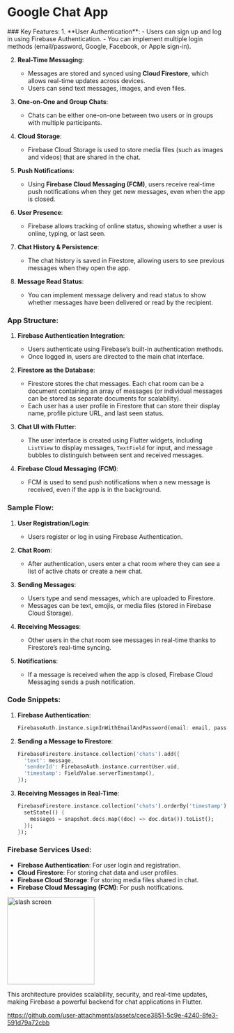 <h1>Google Chat App</h1>
### Key Features:
1. **User Authentication**: 
   - Users can sign up and log in using Firebase Authentication.
   - You can implement multiple login methods (email/password, Google, Facebook, or Apple sign-in).
   
2. **Real-Time Messaging**:
   - Messages are stored and synced using **Cloud Firestore**, which allows real-time updates across devices.
   - Users can send text messages, images, and even files.
   
3. **One-on-One and Group Chats**:
   - Chats can be either one-on-one between two users or in groups with multiple participants.
   
4. **Cloud Storage**:
   - Firebase Cloud Storage is used to store media files (such as images and videos) that are shared in the chat.
   
5. **Push Notifications**:
   - Using **Firebase Cloud Messaging (FCM)**, users receive real-time push notifications when they get new messages, even when the app is closed.
   
6. **User Presence**:
   - Firebase allows tracking of online status, showing whether a user is online, typing, or last seen.

7. **Chat History & Persistence**:
   - The chat history is saved in Firestore, allowing users to see previous messages when they open the app.

8. **Message Read Status**:
   - You can implement message delivery and read status to show whether messages have been delivered or read by the recipient.

### App Structure:

1. **Firebase Authentication Integration**: 
   - Users authenticate using Firebase’s built-in authentication methods.
   - Once logged in, users are directed to the main chat interface.

2. **Firestore as the Database**:
   - Firestore stores the chat messages. Each chat room can be a document containing an array of messages (or individual messages can be stored as separate documents for scalability).
   - Each user has a user profile in Firestore that can store their display name, profile picture URL, and last seen status.

3. **Chat UI with Flutter**:
   - The user interface is created using Flutter widgets, including `ListView` to display messages, `TextField` for input, and message bubbles to distinguish between sent and received messages.

4. **Firebase Cloud Messaging (FCM)**:
   - FCM is used to send push notifications when a new message is received, even if the app is in the background.

### Sample Flow:

1. **User Registration/Login**:
   - Users register or log in using Firebase Authentication.
   
2. **Chat Room**:
   - After authentication, users enter a chat room where they can see a list of active chats or create a new chat.

3. **Sending Messages**:
   - Users type and send messages, which are uploaded to Firestore.
   - Messages can be text, emojis, or media files (stored in Firebase Cloud Storage).

4. **Receiving Messages**:
   - Other users in the chat room see messages in real-time thanks to Firestore’s real-time syncing.
   
5. **Notifications**:
   - If a message is received when the app is closed, Firebase Cloud Messaging sends a push notification.

### Code Snippets:

1. **Firebase Authentication**:
   ```dart
   FirebaseAuth.instance.signInWithEmailAndPassword(email: email, password: password);
   ```

2. **Sending a Message to Firestore**:
   ```dart
   FirebaseFirestore.instance.collection('chats').add({
     'text': message,
     'senderId': FirebaseAuth.instance.currentUser.uid,
     'timestamp': FieldValue.serverTimestamp(),
   });
   ```

3. **Receiving Messages in Real-Time**:
   ```dart
   FirebaseFirestore.instance.collection('chats').orderBy('timestamp').snapshots().listen((snapshot) {
     setState(() {
       messages = snapshot.docs.map((doc) => doc.data()).toList();
     });
   });
   ```

### Firebase Services Used:
- **Firebase Authentication**: For user login and registration.
- **Cloud Firestore**: For storing chat data and user profiles.
- **Firebase Cloud Storage**: For storing media files shared in chat.
- **Firebase Cloud Messaging (FCM)**: For push notifications.


<img src =""  alt="slash screen" width="200"/></p>



This architecture provides scalability, security, and real-time updates, making Firebase a powerful backend for chat applications in Flutter.





https://github.com/user-attachments/assets/cece3851-5c9e-4240-8fe3-591d79a72cbb

